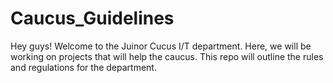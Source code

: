 # Caucus_Guidelines

Hey guys! Welcome to the Juinor Cucus I/T department. Here, we will be working on projects that will help the caucus. This repo will outline the rules and regulations for the department.
